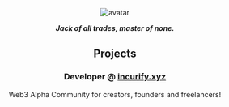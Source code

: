 <div align="center">

![avatar](https://images.weserv.nl/?url=avatars.githubusercontent.com/0x451?v=4&h=300&w=300&fit=cover&mask=circle)

_**Jack of all trades, master of none.**_

## Projects 
### Developer @ [incurify.xyz](https://incurify.xyz)
Web3 Alpha Community for creators, founders and freelancers!

</div>
